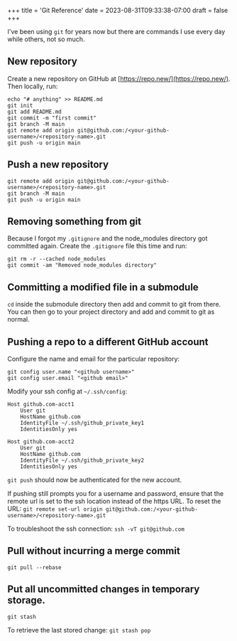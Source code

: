 +++
title = 'Git Reference'
date = 2023-08-31T09:33:38-07:00
draft = false
+++

I've been using `git` for years now but there are commands I use every day while others, not so much.

## New repository

Create a new repository on GitHub at [https://repo.new/](https://repo.new/). Then locally, run:

```
echo "# anything" >> README.md
git init
git add README.md
git commit -m "first commit"
git branch -M main
git remote add origin git@github.com:/<your-github-username>/<repository-name>.git
git push -u origin main
```

## Push a new repository

```
git remote add origin git@github.com:/<your-github-username>/<repository-name>.git
git branch -M main
git push -u origin main
```

## Removing something from git

Because I forgot my `.gitignore` and the node_modules directory got committed again. Create the `.gitignore` file this time and run:

```
git rm -r --cached node_modules
git commit -am "Removed node_modules directory"
```

## Committing a modified file in a submodule

`cd` inside the submodule directory then add and commit to git from there. You can then go to your project directory and add and commit to git as normal.

## Pushing a repo to a different GitHub account

Configure the name and email for the particular repository:
```
git config user.name "<github username>"
git config user.email "<github email>"
```

Modify your ssh config at `~/.ssh/config`:
```
Host github.com-acct1
    User git
    HostName github.com
    IdentityFile ~/.ssh/github_private_key1
    IdentitiesOnly yes

Host github.com-acct2
    User git
    HostName github.com
    IdentityFile ~/.ssh/github_private_key2
    IdentitiesOnly yes
```

`git push` should now be authenticated for the new account.

If pushing still prompts you for a username and password, ensure that the remote url is set to the ssh location instead of the https URL. To reset the URL:
`git remote set-url origin git@github.com:/<your-github-username>/<repository-name>.git`

To troubleshoot the ssh connection: `ssh -vT git@github.com`

## Pull without incurring a merge commit

`git pull --rebase`

## Put all uncommitted changes in temporary storage.

`git stash`

To retrieve the last stored change: `git stash pop`